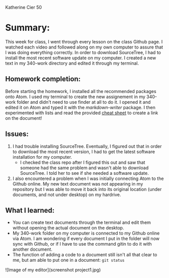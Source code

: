 Katherine Cier 50

# Summary:
This week for class, I went through every lesson on the class Github page. I watched each video and followed along on my own computer to assure that I was doing everything correctly.  In order to download SourceTree, I had to install the most recent software update on my computer.  I created a new text in my 340-work directory and edited it through my terminal.

## Homework completion:
Before starting the homework, I installed all the recommended packages onto Atom. I used my terminal to create the new assignement in my 340-work folder and didn't need to use finder at all to do it.  I opened it and edited it on Atom and typed it with the *markdown-writer* package. I then experimented with lists and read the provided  [cheat sheet](https://github.com/adam-p/markdown-here/wiki/Markdown-Cheatsheet#emphasis) to create a link on the document!

## Issues:
1. I had trouble installing SourceTree. Eventually, I figured out that in order to download the most recent version, I had to get the latest software installation for my computer.
   * I checked the class repo after I figured this out and saw that someone had the same problem and wasn't able to download SourceTree. I told her to see if she needed a software update.
2. I also encountered a problem when I was initially connecting Atom to the Github online. My new text document was not appearing in my repository but I was able to move it back into its original location (under documents, and not under desktop) on my hardrive.

## What I learned:
* You can create text documents through the terminal and edit them without opening the actual document on the desktop.
* My 340-work folder on my computer is connected to my Github online via Atom.  I am wondering if every document I put in the folder will now sync with Github, or if I have to use the command gitin to do it with another document.
* The function of adding a code to a document still isn't all that clear to me, but am able to put one in a document: `git status`

![Image of my editor](screenshot project1.jpg)
